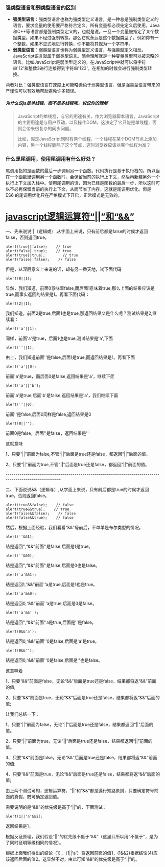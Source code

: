 ### 强类型语言和弱类型语言的区别

- **强类型语言**：强类型语言也称为强类型定义语言，是一种总是强制类型定义的语言，要求变量的使用要严格符合定义，所有变量都必须先定义后使用。Java和C++等语言都是强制类型定义的，也就是说，一旦一个变量被指定了某个数据类型，如果不经过强制转换，那么它就永远是这个数据类型了。例如你有一个整数，如果不显式地进行转换，你不能将其视为一个字符串。
- **弱类型语言**：弱类型语言也称为弱类型定义语言，与强类型定义相反。JavaScript语言就属于弱类型语言。简单理解就是一种变量类型可以被忽略的语言。比如JavaScript是弱类型定义的，在JavaScript中就可以将字符串'12'和整数3进行连接得到字符串'123'，在相加的时候会进行强制类型转换。

两者对比：强类型语言在速度上可能略逊色于弱类型语言，但是强类型语言带来的严谨性可以有效地帮助避免许多错误。

##### 为什么说js是单线程，而不是多线程呢，说说你的理解

> JavaScript的单线程，与它的用途有关。作为浏览器脚本语言，JavaScript的主要用途是与用户互动，以及操作DOM。这决定了它只能是单线程，否则会带来很复杂的同步问题。
>
> 比如，假定JavaScript同时有两个线程，一个线程在某个DOM节点上添加内容，另一个线程删除了这个节点，这时浏览器应该以哪个线程为准？

### 什么是尾调用，使用尾调用有什么好处？

尾调用指的是函数的最后一步调用另一个函数。代码执行是基于执行栈的，所以当在一个函数里调用另一个函数时，会保留当前的执行上下文，然后再新建另外一个执行上下文加入栈中。使用尾调用的话，因为已经是函数的最后一步，所以这时可以不必再保留当前的执行上下文，从而节省了内存，这就是尾调用优化。但是 ES6 的尾调用优化只在严格模式下开启，正常模式是无效的。

# [javascript逻辑运算符“||”和“&&”](https://www.cnblogs.com/pigtail/archive/2012/03/09/2387486.html)

一、先来说说||（逻辑或）,从字面上来说，只有前后都是false的时候才返回false，否则返回true。

```
alert(true||false);    // true
alert(false||true);    // true
alert(true||true);        // true
alert(false||false);    // false
```

但是，从深层意义上来说的话，却有另一番天地，试下面代码

```
alert(0||1);
```

显然，我们知道，前面0意味着false,而后面1意味着true,那么上面的结果应该是true,而事实返回的结果是1。再看下面代码：

```
alert(2||1);
```

我们知道，前面2是true,后面1也是true,那返回结果又是什么呢？测试结果是2,继续看：

```
alert('a'||1);
```

同样，前面'a'是true，后面1也是true;测试结果是'a',下面

```
alert(''||1);
```

由上，我们知道前面''是false,后面1是true,而返回结果是1。再看下面

```
alert('a'||0);
```

 前面'a'是true，而后面0是false,返回结果是'a'，继续下面

```
alert('a'||'b');
```

 前面'a'是true,后面'b'是false,返回结果是'a'，我们继续下面

```
alert(''||0);
```

 前面''是false,后面0同样是false,返回结果是0

```
alert(0||'');
```

前面0是false，后面''是false，返回结果是''

 

这就意味

1、只要“||”前面为false,不管“||”后面是true还是false，都返回“||”后面的值。

2、只要“||”前面为true,不管“||”后面是true还是false，都返回“||”前面的值。

 

\----------------------------------------------------------------------------------------------------------


二、下面说说&&（逻辑与）,从字面上来说，只有前后都是true的时候才返回true，否则返回false。

```
alert(true&&false);    // false
alert(true&&true);    // true
alert(false&&false);    // false
alert(false&&true);    // false
```

然后，根据上面经验，我们看看“&&”号前后，不单单是布尔类型的情况。

```
alert(''&&1);
```

结是返回'',“&&”前面''是false,后面是1是true。

```
alert(''&&0);
```

结是返回'',“&&”前面''是false,后面是0也是false。

```
alert('a'&&1);
```

结是返回1,“&&”前面''a是true,后面是1也是true。

```
alert('a'&&0);
```

结是返回0,“&&”前面''a是true,后面是0是false。

```
alert('a'&&'');
```

结是返回'',“&&”前面''a是true,后面是''是false。

```
alert(0&&'a');
```

结是返回0,“&&”前面''0是false,后面是'a'是true。

```
alert(0&&'');
```

结是返回0,“&&”前面''0是false,后面是''也是false。

 

这意味着

1、只要“&&”前面是false，无论“&&”后面是true还是false，结果都将返“&&”前面的值;

2、只要“&&”前面是true，无论“&&”后面是true还是false，结果都将返“&&”后面的值;

 

 

让我们总结一下：

1、只要“||”前面为false，无论“||”后面是true还是false，结果都返回“||”后面的值。

2、只要“||”前面为true，无论“||”后面是true还是false，结果都返回“||”前面的值。

3、只要“&&”前面是false，无论“&&”后面是true还是false，结果都将返“&&”前面的值;

4、只要“&&”前面是true，无论“&&”后面是true还是false，结果都将返“&&”后面的值;


由上两个测试可知，逻辑运算符，“||”和“&&”都是遵行短路原则，只要确定符号前面的真假，既可确定返回值。

需要说明的是“&&”的优先级是高于“||”的，下面测试：

```
alert(1||'a'&&2);
```

返回结果是1。

根据反证原理，我们假设“||”的优先级不低于“&&”（这里只所以用“不低于”，是为了同时证明等级相同的情况）。

根据上面我们得出的结论（1），（1||'a'）将返回前面的值1，(1&&2)根据结论(4)应该返回后面的值2。这显然不对，由此可知“&&”的优先级是高于“||”的。
